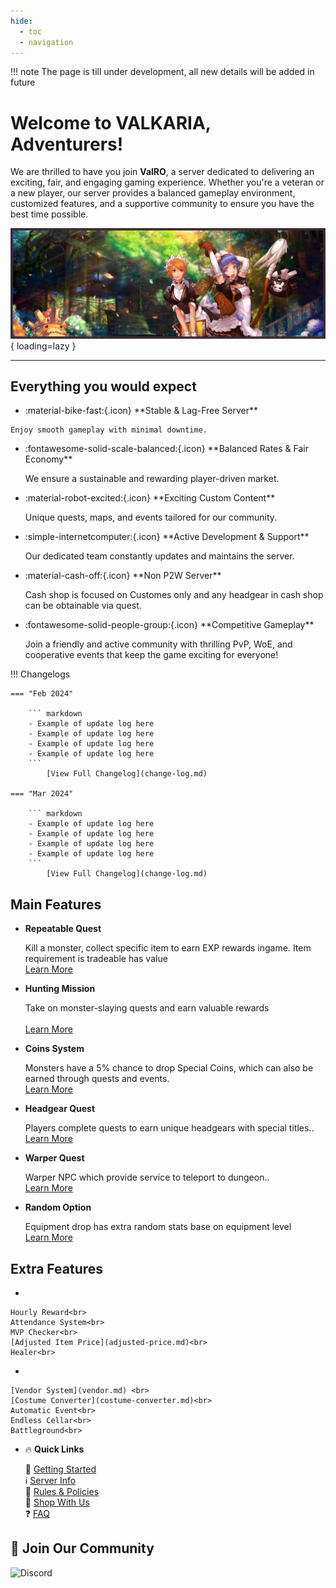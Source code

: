 ```yaml
---
hide:
  - toc
  - navigation
---
```


!!! note 
    The page is till under development, all new details will be added in future
<br>

# Welcome to **VALKARIA**, Adventurers!

We are thrilled to have you join **ValRO**, a  server dedicated to delivering an exciting, fair, and engaging gaming experience. Whether you're a veteran or a new player, our server provides a balanced gameplay environment, customized features, and a supportive community to ensure you have the best time possible.

<!-- [Register Now](#){ .md-button .md-button--primary } -->

![Banner](assets/banner.png){ loading=lazy }

----------------------------------------------

## Everything you would expect
<div class="grid cards" markdown>

-    <p class="custom-feature"> :material-bike-fast:{.icon} **Stable & Lag-Free Server**</p>
    
    Enjoy smooth gameplay with minimal downtime.  
    
-   <p class="custom-feature"> :fontawesome-solid-scale-balanced:{.icon} **Balanced Rates & Fair Economy**</p>

    We ensure a sustainable and rewarding player-driven market.  

-   <p class="custom-feature"> :material-robot-excited:{.icon} **Exciting Custom Content**</p>

    Unique quests, maps, and events tailored for our community.  

-   <p class="custom-feature"> :simple-internetcomputer:{.icon} **Active Development & Support**</p>

    Our dedicated team constantly updates and maintains the server.  

-   <p class="custom-feature"> :material-cash-off:{.icon} **Non P2W Server**</p>

    Cash shop is focused on Customes only and any headgear in cash shop can be obtainable via quest.

-   <p class="custom-feature"> :fontawesome-solid-people-group:{.icon} **Competitive Gameplay**</p>

    Join a friendly and active community with thrilling PvP, WoE, and cooperative events that keep the game exciting for everyone!

</div>

!!! Changelogs

    === "Feb 2024"

        ``` markdown 
        - Example of update log here
        - Example of update log here
        - Example of update log here
        - Example of update log here
        ```
            [View Full Changelog](change-log.md)

    === "Mar 2024"

        ``` markdown 
        - Example of update log here
        - Example of update log here
        - Example of update log here
        - Example of update log here
        ```
            [View Full Changelog](change-log.md)

## Main Features

<div class="grid cards" markdown>

-   **Repeatable Quest**
   
    
    Kill a monster, collect specific item to earn EXP rewards ingame. Item requirement is tradeable has value<br>
    [Learn More](daily-quest.md)

-   **Hunting Mission**
   
    
    Take on monster-slaying quests and earn valuable rewards<br><br>
    [Learn More](hunting-mission.md)

-   **Coins System**
   
    
    Monsters have a 5% chance to drop Special Coins, which can also be earned through quests and events.<br>
    [Learn More](coin-system.md)

-   **Headgear Quest**
   
    
    Players complete quests to earn unique headgears with special titles..<br>
    [Learn More](headgear-quest.md)

-   **Warper Quest**
   
    
    Warper NPC which provide service to teleport to dungeon..<br>
    [Learn More](warper-quest.md)

-   **Random Option**
   
    
    Equipment drop has extra random stats base on equipment level<br>
    [Learn More](random-option.md)
</div>

## Extra Features

<div class="grid cards" markdown>
   
-   
    
    Hourly Reward<br>
    Attendance System<br>
    MVP Checker<br>
    [Adjusted Item Price](adjusted-price.md)<br>
    Healer<br>

- 

    [Vendor System](vendor.md) <br>
    [Costume Converter](costume-converter.md)<br>
    Automatic Event<br>
    Endless Cellar<br>
    Battleground<br>

- 🔥 **Quick Links**
  
    📖 [Getting Started](getting-started.md)<br>
    ℹ️ [Server Info](server-info.md)<br>
    📜 [Rules & Policies](rules.md)<br>
    🎁 [Shop With Us](supportus.md)<br>
    ❓ [FAQ](faq.md)<br>

</div>




## 📢 **Join Our Community**
![Discord](https://img.shields.io/discord/1350028562924830730?logo=discord&label=Join%20Our%20Discord&link=https%3A%2F%2Fdiscord.gg%2F6qQUbAeHrx)

